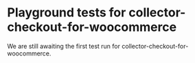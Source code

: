 # Playground tests for collector-checkout-for-woocommerce
We are still awaiting the first test run for collector-checkout-for-woocommerce.
